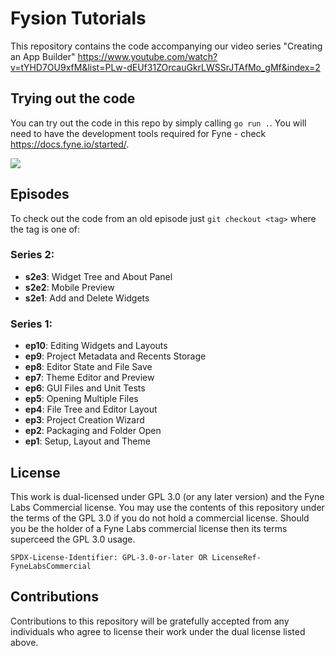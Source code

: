 # Fysion Tutorials

This repository contains the code accompanying our video series "Creating an App Builder"
https://www.youtube.com/watch?v=tYHD7OU9xfM&list=PLw-dEUf31ZOrcauGkrLWSSrJTAfMo_gMf&index=2

## Trying out the code

You can try out the code in this repo by simply calling `go run .`.
You will need to have the development tools required for Fyne - check https://docs.fyne.io/started/.

![](assets/screenshot.png)

## Episodes

To check out the code from an old episode just `git checkout <tag>` where the tag is one of:

### Series 2:

* **s2e3**: Widget Tree and About Panel
* **s2e2**: Mobile Preview
* **s2e1**: Add and Delete Widgets

### Series 1:

* **ep10**: Editing Widgets and Layouts
* **ep9**: Project Metadata and Recents Storage
* **ep8**: Editor State and File Save
* **ep7**: Theme Editor and Preview
* **ep6**: GUI Files and Unit Tests
* **ep5**: Opening Multiple Files
* **ep4**: File Tree and Editor Layout
* **ep3**: Project Creation Wizard
* **ep2**: Packaging and Folder Open
* **ep1**: Setup, Layout and Theme

## License

This work is dual-licensed under GPL 3.0 (or any later version) and the Fyne Labs Commercial license.
You may use the contents of this repository under the terms of the GPL 3.0 if you do not hold a commercial license.
Should you be the holder of a Fyne Labs commercial license then its terms superceed the GPL 3.0 usage.

`SPDX-License-Identifier: GPL-3.0-or-later OR LicenseRef-FyneLabsCommercial`

## Contributions

Contributions to this repository will be gratefully accepted from any individuals who agree to
license their work under the dual license listed above.
